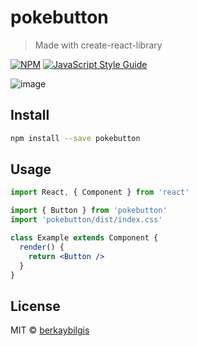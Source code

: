 # pokebutton

> Made with create-react-library

[![NPM](https://img.shields.io/npm/v/pokebutton.svg)](https://www.npmjs.com/package/pokebutton) [![JavaScript Style Guide](https://img.shields.io/badge/code_style-standard-brightgreen.svg)](https://standardjs.com)

![image](https://user-images.githubusercontent.com/99799385/231230592-63fc3a45-63b2-4c13-a670-1c6bf49af19f.png)


## Install

```bash
npm install --save pokebutton
```

## Usage

```jsx
import React, { Component } from 'react'

import { Button } from 'pokebutton'
import 'pokebutton/dist/index.css'

class Example extends Component {
  render() {
    return <Button />
  }
}
```

## License

MIT © [berkaybilgis](https://github.com/berkaybilgis)
